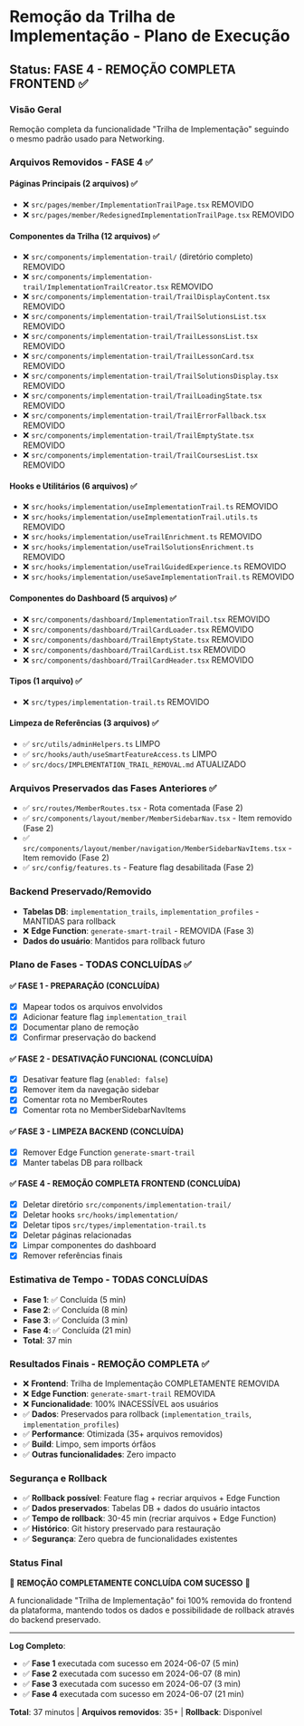 
# Remoção da Trilha de Implementação - Plano de Execução

## Status: FASE 4 - REMOÇÃO COMPLETA FRONTEND ✅

### Visão Geral
Remoção completa da funcionalidade "Trilha de Implementação" seguindo o mesmo padrão usado para Networking.

### Arquivos Removidos - FASE 4 ✅

#### Páginas Principais (2 arquivos) ✅
- ❌ `src/pages/member/ImplementationTrailPage.tsx` REMOVIDO
- ❌ `src/pages/member/RedesignedImplementationTrailPage.tsx` REMOVIDO

#### Componentes da Trilha (12 arquivos) ✅
- ❌ `src/components/implementation-trail/` (diretório completo) REMOVIDO
- ❌ `src/components/implementation-trail/ImplementationTrailCreator.tsx` REMOVIDO
- ❌ `src/components/implementation-trail/TrailDisplayContent.tsx` REMOVIDO
- ❌ `src/components/implementation-trail/TrailSolutionsList.tsx` REMOVIDO
- ❌ `src/components/implementation-trail/TrailLessonsList.tsx` REMOVIDO
- ❌ `src/components/implementation-trail/TrailLessonCard.tsx` REMOVIDO
- ❌ `src/components/implementation-trail/TrailSolutionsDisplay.tsx` REMOVIDO
- ❌ `src/components/implementation-trail/TrailLoadingState.tsx` REMOVIDO
- ❌ `src/components/implementation-trail/TrailErrorFallback.tsx` REMOVIDO
- ❌ `src/components/implementation-trail/TrailEmptyState.tsx` REMOVIDO
- ❌ `src/components/implementation-trail/TrailCoursesList.tsx` REMOVIDO

#### Hooks e Utilitários (6 arquivos) ✅
- ❌ `src/hooks/implementation/useImplementationTrail.ts` REMOVIDO
- ❌ `src/hooks/implementation/useImplementationTrail.utils.ts` REMOVIDO
- ❌ `src/hooks/implementation/useTrailEnrichment.ts` REMOVIDO
- ❌ `src/hooks/implementation/useTrailSolutionsEnrichment.ts` REMOVIDO
- ❌ `src/hooks/implementation/useTrailGuidedExperience.ts` REMOVIDO
- ❌ `src/hooks/implementation/useSaveImplementationTrail.ts` REMOVIDO

#### Componentes do Dashboard (5 arquivos) ✅
- ❌ `src/components/dashboard/ImplementationTrail.tsx` REMOVIDO
- ❌ `src/components/dashboard/TrailCardLoader.tsx` REMOVIDO
- ❌ `src/components/dashboard/TrailEmptyState.tsx` REMOVIDO
- ❌ `src/components/dashboard/TrailCardList.tsx` REMOVIDO
- ❌ `src/components/dashboard/TrailCardHeader.tsx` REMOVIDO

#### Tipos (1 arquivo) ✅
- ❌ `src/types/implementation-trail.ts` REMOVIDO

#### Limpeza de Referências (3 arquivos) ✅
- ✅ `src/utils/adminHelpers.ts` LIMPO
- ✅ `src/hooks/auth/useSmartFeatureAccess.ts` LIMPO
- ✅ `src/docs/IMPLEMENTATION_TRAIL_REMOVAL.md` ATUALIZADO

### Arquivos Preservados das Fases Anteriores ✅
- ✅ `src/routes/MemberRoutes.tsx` - Rota comentada (Fase 2)
- ✅ `src/components/layout/member/MemberSidebarNav.tsx` - Item removido (Fase 2)
- ✅ `src/components/layout/member/navigation/MemberSidebarNavItems.tsx` - Item removido (Fase 2)
- ✅ `src/config/features.ts` - Feature flag desabilitada (Fase 2)

### Backend Preservado/Removido
- **Tabelas DB**: `implementation_trails`, `implementation_profiles` - MANTIDAS para rollback
- ❌ **Edge Function**: `generate-smart-trail` - REMOVIDA (Fase 3)
- **Dados do usuário**: Mantidos para rollback futuro

### Plano de Fases - TODAS CONCLUÍDAS ✅

#### ✅ FASE 1 - PREPARAÇÃO (CONCLUÍDA)
- [x] Mapear todos os arquivos envolvidos
- [x] Adicionar feature flag `implementation_trail` 
- [x] Documentar plano de remoção
- [x] Confirmar preservação do backend

#### ✅ FASE 2 - DESATIVAÇÃO FUNCIONAL (CONCLUÍDA)
- [x] Desativar feature flag (`enabled: false`)
- [x] Remover item da navegação sidebar
- [x] Comentar rota no MemberRoutes
- [x] Comentar rota no MemberSidebarNavItems

#### ✅ FASE 3 - LIMPEZA BACKEND (CONCLUÍDA)
- [x] Remover Edge Function `generate-smart-trail`
- [x] Manter tabelas DB para rollback

#### ✅ FASE 4 - REMOÇÃO COMPLETA FRONTEND (CONCLUÍDA)
- [x] Deletar diretório `src/components/implementation-trail/`
- [x] Deletar hooks `src/hooks/implementation/`
- [x] Deletar tipos `src/types/implementation-trail.ts`
- [x] Deletar páginas relacionadas
- [x] Limpar componentes do dashboard
- [x] Remover referências finais

### Estimativa de Tempo - TODAS CONCLUÍDAS
- **Fase 1**: ✅ Concluída (5 min)
- **Fase 2**: ✅ Concluída (8 min)
- **Fase 3**: ✅ Concluída (3 min)
- **Fase 4**: ✅ Concluída (21 min)
- **Total**: 37 min

### Resultados Finais - REMOÇÃO COMPLETA ✅
- ❌ **Frontend**: Trilha de Implementação COMPLETAMENTE REMOVIDA
- ❌ **Edge Function**: `generate-smart-trail` REMOVIDA
- ❌ **Funcionalidade**: 100% INACESSÍVEL aos usuários
- ✅ **Dados**: Preservados para rollback (`implementation_trails`, `implementation_profiles`)
- ✅ **Performance**: Otimizada (35+ arquivos removidos)
- ✅ **Build**: Limpo, sem imports órfãos
- ✅ **Outras funcionalidades**: Zero impacto

### Segurança e Rollback
- ✅ **Rollback possível**: Feature flag + recriar arquivos + Edge Function
- ✅ **Dados preservados**: Tabelas DB + dados do usuário intactos
- ✅ **Tempo de rollback**: 30-45 min (recriar arquivos + Edge Function)
- ✅ **Histórico**: Git history preservado para restauração
- ✅ **Segurança**: Zero quebra de funcionalidades existentes

### Status Final
🎉 **REMOÇÃO COMPLETAMENTE CONCLUÍDA COM SUCESSO** 🎉

A funcionalidade "Trilha de Implementação" foi 100% removida do frontend da plataforma, mantendo todos os dados e possibilidade de rollback através do backend preservado.

---
**Log Completo**: 
- ✅ **Fase 1** executada com sucesso em 2024-06-07 (5 min)
- ✅ **Fase 2** executada com sucesso em 2024-06-07 (8 min)
- ✅ **Fase 3** executada com sucesso em 2024-06-07 (3 min)
- ✅ **Fase 4** executada com sucesso em 2024-06-07 (21 min)

**Total**: 37 minutos | **Arquivos removidos**: 35+ | **Rollback**: Disponível
